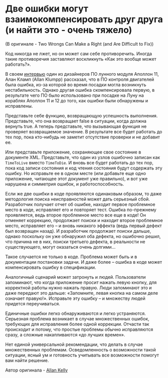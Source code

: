 # Две ошибки могут взаимокомпенсировать друг друга (и найти это - очень тяжело)
(В оригинале - Two Wrongs Can Make a Right (and Are Difficult to Fix))

Код никогда не лжет, но он может сам себе противоречить. Иногда такие противоречия заставляют воскликнуть «Как это вообще может работать?».

В своем [интервью](http://www.netjeff.com/humor/item.cgi?file=ApolloComputer) один из дизайнеров ПО лунного модуля Аполлон 11, Алан Кламп (Allan Klumpp) рассказал, что в ПО контроля двигателей была ошибка, из-за которой во время посадки могла возникнуть нестабильность. Однако другая ошибка скомпенсировала первую, в результате чего ПО было использовано при посадке на Луну на кораблях Аполлон 11 и 12 до того, как ошибки были обнаружены и исправлены.

Представьте себе функцию, возвращающую успешность выполнения. Представьте, что она возвращает false в ситуации, когда должна вернуть true. А теперь представьте, что вызывающая функция не проверяет возвращаемое значение. В результате все будет работать до тех пор, пока кто-нибудь не заметит отсутствие проверки и не добавит ее.

Или представьте приложение, сохраняющее свое состояние в документе XML. Представьте, что один из узлов ошибочно записан как `TimeToLive` вместо `TimeToDie`. И вновь все будет работать до тех пор, пока код записи состояния и код чтения состояния будут содержать эту ошибку. Но исправьте ее в одном месте (или добавьте еще одно приложение, читающее этот документ уже правильно), и вот уже нарушена и симметрия ошибок, и работоспособность.

Если же две ошибки в коде проявляются одинаковым образом, то даже методология поиска неисправностей может дать серьезный сбой. Разработчик получает отчет об ошибке, находит первое проблемное место в коде, исправляет его и повторяет тест. Ошибка по-прежнему проявляется, ведь второе проблемное место все еще в коде! Он отменяет коррекцию, продолжает поиски и находит второе проблемное место, исправляет его – и вновь никакого эффекта (ведь первый дефект был возвращен назад). И разработчик продолжает поиски дальше, однако поскольку он уже обнаружил оба дефекта, но ошибочно решил, что причина не в них, поиски третьего дефекта, в реальности не существующего, могут оказаться очень долгими…

Такое случается не только в коде. Проблема может быть и в документации постановки задачи. И даже более – ошибка в коде может компенсировать ошибку в спецификации.

Аналогичный сценарий может затронуть и людей. Пользователи запоминают, что когда приложение просит нажать левую кнопку, для корректной работы нужно нажать правую. Люди запоминают это и даже передают это дальше: «Запомните, левая кнопка на самом деле означает правую!». Исправьте эту ошибку – и множеству людей придется переучиваться.

Единичные ошибки легко обнаруживаются и легко устраняются. Серьезная проблема возникает в случае множественных ошибок, требующих для исправления более одной коррекции. Отчасти так происходит и потому, что простые проблемы обычно исправляются сразу, а сложные накапливаются «до лучших времен».

Нет единой универсальной рекомендации, что делать в случае множественных проблемам. Осведомленность о возможности такой ситуации, ясный ум и готовность учитывать все возможности помогут вам найти решение.

Автор оригинала - [Allan Kelly](http://programmer.97things.oreilly.com/wiki/index.php/Allan_Kelly)